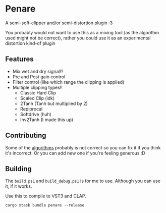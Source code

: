 # Penare

A semi-soft-clipper and/or semi-distortion plugin :3

You probably would not want to use this as a mixing tool
(as the algorithm used might not be correct), rather you could
use it as an experimental distortion kind-of plugin

## Features
- Mix wet and dry signal!?
- Pre and Post gain control
- Filter control (like which range the clipping is applied)
- Multiple clipping types!!
  - Classic Hard Clip
  - Scaled Clip (idk)
  - 2Tanh (Tanh but multiplied by 2)
  - Repiprocal
  - Softdrive (huh)
  - Inv2Tanh (I made this up)

## Contributing
Some of the [algorithms](src/clip.rs) probably is not correct so you can fix it if you think it's incorrect. Or you can add new one if you're feeling generous :D

## Building

The `build.ps1` and `build_debug.ps1` is for me to use. Although you can use it, if it works.

Use this to compile to VST3 and CLAP.

```shell
cargo xtask bundle penare --release
```
